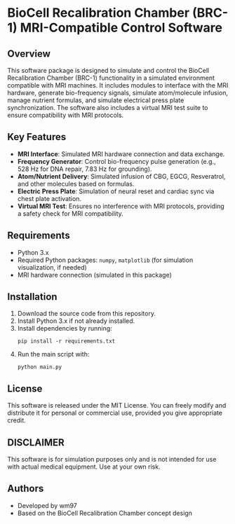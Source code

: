 # BioCell Recalibration Chamber (BRC-1) MRI-Compatible Control Software

## Overview
This software package is designed to simulate and control the BioCell Recalibration Chamber (BRC-1) functionality in a simulated environment compatible with MRI machines. It includes modules to interface with the MRI hardware, generate bio-frequency signals, simulate atom/molecule infusion, manage nutrient formulas, and simulate electrical press plate synchronization. The software also includes a virtual MRI test suite to ensure compatibility with MRI protocols.

## Key Features
- **MRI Interface**: Simulated MRI hardware connection and data exchange.
- **Frequency Generator**: Control bio-frequency pulse generation (e.g., 528 Hz for DNA repair, 7.83 Hz for grounding).
- **Atom/Nutrient Delivery**: Simulated infusion of CBG, EGCG, Resveratrol, and other molecules based on formulas.
- **Electric Press Plate**: Simulation of neural reset and cardiac sync via chest plate activation.
- **Virtual MRI Test**: Ensures no interference with MRI protocols, providing a safety check for MRI compatibility.

## Requirements
- Python 3.x
- Required Python packages: `numpy`, `matplotlib` (for simulation visualization, if needed)
- MRI hardware connection (simulated in this package)

## Installation
1. Download the source code from this repository.
2. Install Python 3.x if not already installed.
3. Install dependencies by running:
    ```
    pip install -r requirements.txt
    ```
4. Run the main script with:
    ```
    python main.py
    ```

## License
This software is released under the MIT License. You can freely modify and distribute it for personal or commercial use, provided you give appropriate credit.

## DISCLAIMER
This software is for simulation purposes only and is not intended for use with actual medical equipment. Use at your own risk.

## Authors
- Developed by wm97 
- Based on the BioCell Recalibration Chamber concept design
